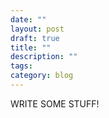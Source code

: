 ```yaml
---
date: ""
layout: post
draft: true
title: ""
description: ""
tags:
category: blog
---
```


WRITE SOME STUFF!
